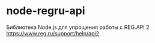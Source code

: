 # node-regru-api
Библиотека Node.js для упрощения работы с REG.API 2 https://www.reg.ru/support/help/api2
